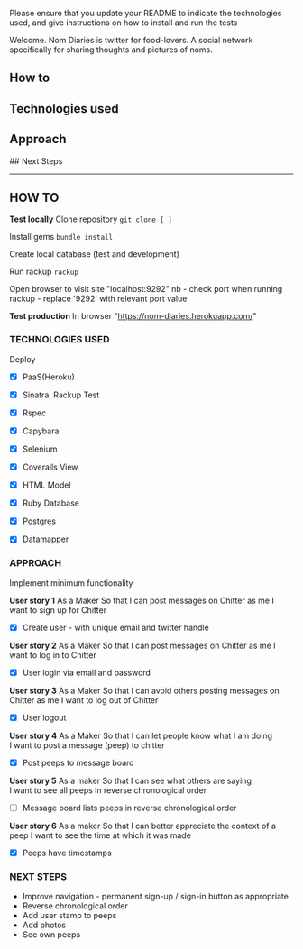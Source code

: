 Please ensure that you update your README to indicate the technologies used, and give instructions on how to install and run the tests

Welcome. Nom Diaries is twitter for food-lovers. A social network specifically for sharing thoughts and pictures of noms.

## How to
## Technologies used
## Approach
## Next Steps

___

## HOW TO

**Test locally**
Clone repository
`git clone [ ]`

Install gems
`bundle install`

Create local database (test and development)

Run rackup
`rackup`

Open browser to visit site
"localhost:9292"
nb - check port when running rackup - replace '9292' with relevant port value

**Test production**
In browser
"https://nom-diaries.herokuapp.com/"


### TECHNOLOGIES USED
Deploy
- [x] PaaS(Heroku)
- [x] Sinatra, Rackup
Test
- [x] Rspec
- [x] Capybara
- [x] Selenium
- [x] Coveralls
View
- [x] HTML
Model
- [x] Ruby
Database
- [x] Postgres
- [x] Datamapper


### APPROACH
Implement minimum functionality

**User story 1**
As a Maker
So that I can post messages on Chitter as me
I want to sign up for Chitter
- [x] Create user - with unique email and twitter handle

**User story 2**
As a Maker
So that I can post messages on Chitter as me
I want to log in to Chitter
- [x] User login via email and password

**User story 3**
As a Maker
So that I can avoid others posting messages on Chitter as me
I want to log out of Chitter
- [x] User logout

**User story 4**
As a Maker
So that I can let people know what I am doing  
I want to post a message (peep) to chitter
- [x] Post peeps to message board

**User story 5**
As a maker
So that I can see what others are saying  
I want to see all peeps in reverse chronological order
- [ ] Message board lists peeps in reverse chronological order

**User story 6**
As a maker
So that I can better appreciate the context of a peep
I want to see the time at which it was made
- [x] Peeps have timestamps

### NEXT STEPS
- Improve navigation - permanent sign-up / sign-in button as appropriate
- Reverse chronological order
- Add user stamp to peeps
- Add photos
- See own peeps
